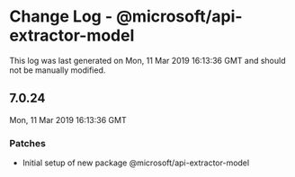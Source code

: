 # Change Log - @microsoft/api-extractor-model

This log was last generated on Mon, 11 Mar 2019 16:13:36 GMT and should not be manually modified.

## 7.0.24
Mon, 11 Mar 2019 16:13:36 GMT

### Patches

- Initial setup of new package @microsoft/api-extractor-model

